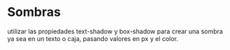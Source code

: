 # Sombras
utilizar las propiedades text-shadow y box-shadow para crear una sombra ya sea en un texto o caja, pasando valores  en px y el color.
